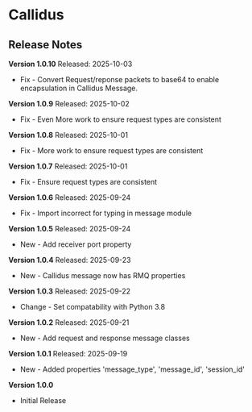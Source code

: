 # Callidus
## Release Notes

__Version 1.0.10__
Released: 2025-10-03
* Fix - Convert Request/reponse packets to base64 to enable encapsulation in Callidus Message.


__Version 1.0.9__
Released: 2025-10-02
* Fix - Even More work to ensure request types are consistent


__Version 1.0.8__
Released: 2025-10-01
* Fix - More work to ensure request types are consistent


__Version 1.0.7__
Released: 2025-10-01
* Fix - Ensure request types are consistent


__Version 1.0.6__
Released: 2025-09-24
* Fix - Import incorrect for typing in message module


__Version 1.0.5__
Released: 2025-09-24
* New - Add receiver port property


__Version 1.0.4__
Released: 2025-09-23
* New - Callidus message now has RMQ properties


__Version 1.0.3__
Released: 2025-09-22
* Change - Set compatability with Python 3.8


__Version 1.0.2__
Released: 2025-09-21
* New - Add request and response message classes


__Version 1.0.1__
Released: 2025-09-19
* New - Added properties 'message_type', 'message_id', 'session_id'


__Version 1.0.0__
* Initial Release
